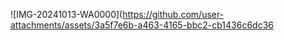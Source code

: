 ![IMG-20241013-WA0000](https://github.com/user-attachments/assets/3a5f7e6b-a463-4165-bbc2-cb1436c6dc36

